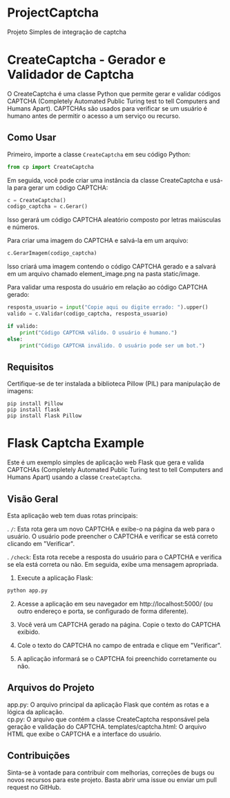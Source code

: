 # ProjectCaptcha
Projeto Simples de integração de captcha

# CreateCaptcha - Gerador e Validador de Captcha

O CreateCaptcha é uma classe Python que permite gerar e validar códigos CAPTCHA (Completely Automated Public Turing test to tell Computers and Humans Apart). CAPTCHAs são usados para verificar se um usuário é humano antes de permitir o acesso a um serviço ou recurso.

## Como Usar

Primeiro, importe a classe `CreateCaptcha` em seu código Python:

```python
from cp import CreateCaptcha
```
Em seguida, você pode criar uma instância da classe CreateCaptcha e usá-la para gerar um código CAPTCHA:

```python
c = CreateCaptcha()
codigo_captcha = c.Gerar()
```

Isso gerará um código CAPTCHA aleatório composto por letras maiúsculas e números.

Para criar uma imagem do CAPTCHA e salvá-la em um arquivo:

```python
c.GerarImagem(codigo_captcha)
```

Isso criará uma imagem contendo o código CAPTCHA gerado e a salvará em um arquivo chamado element_image.png na pasta static/image.

Para validar uma resposta do usuário em relação ao código CAPTCHA gerado:

```python
resposta_usuario = input("Copie aqui ou digite errado: ").upper()
valido = c.Validar(codigo_captcha, resposta_usuario)

if valido:
    print("Código CAPTCHA válido. O usuário é humano.")
else:
    print("Código CAPTCHA inválido. O usuário pode ser um bot.")
```

## Requisitos
Certifique-se de ter instalada a biblioteca Pillow (PIL) para manipulação de imagens:

```Terminal
pip install Pillow
pip install flask
pip install Flask Pillow
```

# Flask Captcha Example

Este é um exemplo simples de aplicação web Flask que gera e valida CAPTCHAs (Completely Automated Public Turing test to tell Computers and Humans Apart) usando a classe `CreateCaptcha`.

## Visão Geral

Esta aplicação web tem duas rotas principais:

. `/`: Esta rota gera um novo CAPTCHA e exibe-o na página da web para o usuário. O usuário pode preencher o CAPTCHA e verificar se está correto clicando em "Verificar".

. `/check`: Esta rota recebe a resposta do usuário para o CAPTCHA e verifica se ela está correta ou não. Em seguida, exibe uma mensagem apropriada.

1. Execute a aplicação Flask:
``` python
python app.py
```

2. Acesse a aplicação em seu navegador em http://localhost:5000/ (ou outro endereço e porta, se configurado de forma diferente).

3. Você verá um CAPTCHA gerado na página. Copie o texto do CAPTCHA exibido.

4. Cole o texto do CAPTCHA no campo de entrada e clique em "Verificar".

5. A aplicação informará se o CAPTCHA foi preenchido corretamente ou não.

## Arquivos do Projeto
app.py: O arquivo principal da aplicação Flask que contém as rotas e a lógica da aplicação.<br>
cp.py: O arquivo que contém a classe CreateCaptcha responsável pela geração e validação do CAPTCHA.
templates/captcha.html: O arquivo HTML que exibe o CAPTCHA e a interface do usuário.

## Contribuições
Sinta-se à vontade para contribuir com melhorias, correções de bugs ou novos recursos para este projeto. Basta abrir uma issue ou enviar um pull request no GitHub.


